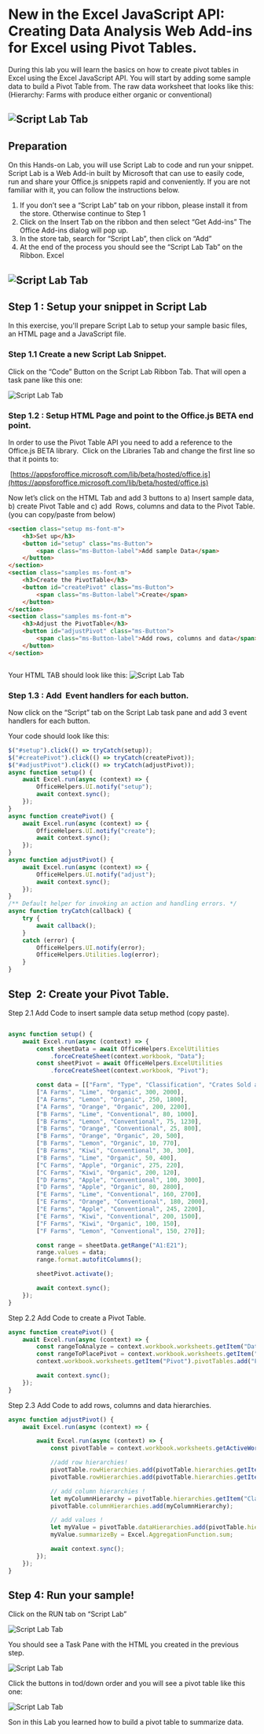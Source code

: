 # New in the Excel JavaScript API: Creating Data Analysis Web Add-ins for Excel using Pivot Tables.

During this lab you will learn the basics on how to create pivot tables in Excel using the Excel JavaScript API. You will start by adding some sample data to build a Pivot Table from. The raw data worksheet that looks like this: (Hierarchy: Farms with produce either organic or conventional)

## ![Script Lab Tab](images/image7.png)

## Preparation

On this Hands-on Lab, you will use Script Lab to code and run your snippet. Script Lab is a Web Add-in built by Microsoft that can use to easily  code, run and share your Office.js snippets rapid and conveniently. If you are not familiar with it, you can follow the instructions below.

1.  If you don’t see a “Script Lab” tab on your ribbon, please install it from the store. Otherwise continue to Step 1
2.  Click on the Insert Tab on the ribbon and then select “Get Add-ins” The Office Add-ins dialog will pop up.
3.  In the store tab, search for “Script Lab”, then click on “Add”
4.  At the end of the process you should see the “Script Lab Tab” on the Ribbon.
 Excel
## ![Script Lab Tab](images/image1.png)

## Step 1 : Setup your snippet in Script Lab

In this exercise, you'll prepare Script Lab to setup your sample basic files, an HTML page and a JavaScript file.

### Step 1.1 Create a new Script Lab Snippet.

Click on the “Code” Button on the Script Lab Ribbon Tab. That will open a task pane like this one:

![Script Lab Tab](images/image2.png)

### Step 1.2 : Setup HTML Page and point to the Office.js BETA end point.

In order to use the Pivot Table API you need to add a reference to the Office.js BETA library.  Click on the Libraries Tab and change the first line so that it points to:

 [https://appsforoffice.microsoft.com/lib/beta/hosted/office.js](https://appsforoffice.microsoft.com/lib/beta/hosted/office.js)

Now let’s click on the HTML Tab and add 3 buttons to a) Insert sample data, b) create Pivot Table and c) add  Rows, columns and data to the Pivot Table. (you can copy/paste from below)

```html
<section class="setup ms-font-m">
    <h3>Set up</h3>
    <button id="setup" class="ms-Button">
        <span class="ms-Button-label">Add sample Data</span>
    </button>
</section>
<section class="samples ms-font-m">
    <h3>Create the PivotTable</h3>
    <button id="createPivot" class="ms-Button">
        <span class="ms-Button-label">Create</span>
    </button>
</section>
<section class="samples ms-font-m">
    <h3>Adjust the PivotTable</h3>
    <button id="adjustPivot" class="ms-Button">
        <span class="ms-Button-label">Add rows, columns and data</span>
    </button>
</section>



```

Your HTML TAB should look like this:
![Script Lab Tab](images/image3.png)

### Step 1.3 : Add  Event handlers for each button.

Now click on the “Script” tab on the Script Lab task pane and add 3 event handlers for each button.

Your code should look like this:

```javascript
$("#setup").click(() => tryCatch(setup));
$("#createPivot").click(() => tryCatch(createPivot));
$("#adjustPivot").click(() => tryCatch(adjustPivot));
async function setup() {
    await Excel.run(async (context) => {
        OfficeHelpers.UI.notify("setup");
        await context.sync();
    });
}
async function createPivot() {
    await Excel.run(async (context) => {
        OfficeHelpers.UI.notify("create");
        await context.sync();
    });
}
async function adjustPivot() {
    await Excel.run(async (context) => {
        OfficeHelpers.UI.notify("adjust");
        await context.sync();
    });
}
/** Default helper for invoking an action and handling errors. */
async function tryCatch(callback) {
    try {
        await callback();
    }
    catch (error) {
        OfficeHelpers.UI.notify(error);
        OfficeHelpers.Utilities.log(error);
    }
}
```
## Step  2: Create your Pivot Table.

Step 2.1 Add Code to insert sample data  setup method (copy paste).


```javascript

async function setup() {
    await Excel.run(async (context) => {
        const sheetData = await OfficeHelpers.ExcelUtilities
            .forceCreateSheet(context.workbook, "Data");
        const sheetPivot = await OfficeHelpers.ExcelUtilities
            .forceCreateSheet(context.workbook, "Pivot");

        const data = [["Farm", "Type", "Classification", "Crates Sold at Farm", "Crates Sold Wholesale"],
        ["A Farms", "Lime", "Organic", 300, 2000],
        ["A Farms", "Lemon", "Organic", 250, 1800],
        ["A Farms", "Orange", "Organic", 200, 2200],
        ["B Farms", "Lime", "Conventional", 80, 1000],
        ["B Farms", "Lemon", "Conventional", 75, 1230],
        ["B Farms", "Orange", "Conventional", 25, 800],
        ["B Farms", "Orange", "Organic", 20, 500],
        ["B Farms", "Lemon", "Organic", 10, 770],
        ["B Farms", "Kiwi", "Conventional", 30, 300],
        ["B Farms", "Lime", "Organic", 50, 400],
        ["C Farms", "Apple", "Organic", 275, 220],
        ["C Farms", "Kiwi", "Organic", 200, 120],
        ["D Farms", "Apple", "Conventional", 100, 3000],
        ["D Farms", "Apple", "Organic", 80, 2800],
        ["E Farms", "Lime", "Conventional", 160, 2700],
        ["E Farms", "Orange", "Conventional", 180, 2000],
        ["E Farms", "Apple", "Conventional", 245, 2200],
        ["E Farms", "Kiwi", "Conventional", 200, 1500],
        ["F Farms", "Kiwi", "Organic", 100, 150],
        ["F Farms", "Lemon", "Conventional", 150, 270]];

        const range = sheetData.getRange("A1:E21");
        range.values = data;
        range.format.autofitColumns();

        sheetPivot.activate();

        await context.sync();
    });
}
```

Step 2.2 Add Code to create a Pivot Table.

```javascript
async function createPivot() {
    await Excel.run(async (context) => {
        const rangeToAnalyze = context.workbook.worksheets.getItem("Data").getRange("A1:E21");
        const rangeToPlacePivot = context.workbook.worksheets.getItem("Pivot").getRange("A2");
        context.workbook.worksheets.getItem("Pivot").pivotTables.add("Farm Sales", rangeToAnalyze, rangeToPlacePivot);

        await context.sync();
    });
}
```

Step 2.3 Add Code to add rows, columns and data hierarchies.

```javascript
async function adjustPivot() {
    await Excel.run(async (context) => {

        await Excel.run(async (context) => {
            const pivotTable = context.workbook.worksheets.getActiveWorksheet().pivotTables.getItem("Farm Sales");

            //add row hierarchies!
            pivotTable.rowHierarchies.add(pivotTable.hierarchies.getItem("Farm"));
            pivotTable.rowHierarchies.add(pivotTable.hierarchies.getItem("Type"));

            // add column hierarchies ! 
            let myColumnHierarchy = pivotTable.hierarchies.getItem("Classification");
            pivotTable.columnHierarchies.add(myColumnHierarchy);

            // add values ! 
            let myValue = pivotTable.dataHierarchies.add(pivotTable.hierarchies.getItem("Crates Sold at Farm"));
            myValue.summarizeBy = Excel.AggregationFunction.sum;

            await context.sync();
        });
    });
}
```

## Step 4: Run your sample!

Click on the RUN tab on “Script Lab”


![Script Lab Tab](images/image4.png)

You should see a Task Pane with the HTML you created in the previous step.


![Script Lab Tab](images/image5.png)

Click the buttons in tod/down order and you will see a pivot table like this one:


![Script Lab Tab](images/image5.png)

Son in this Lab you learned how to build a pivot table to summarize data.
